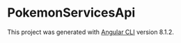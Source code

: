 # PokemonServicesApi

This project was generated with [Angular CLI](https://github.com/angular/angular-cli) version 8.1.2.

